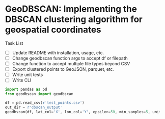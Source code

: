 # GeoDBSCAN: Implementing the DBSCAN clustering algorithm for geospatial coordinates

Task List
- [ ] Update README with installation, usage, etc.
- [ ] Change geodbscan function args to accept df or filepath
- [ ] Change function to accept multiple file types beyond CSV
- [ ] Export clustered points to GeoJSON, parquet, etc. 
- [ ] Write unit tests
- [ ] Write CLI

```python
import pandas as pd
from geodbscan import geodbscan

df = pd.read_csv(r'test_points.csv')
out_dir = r'dbscan_output'
geodbscan(df, lat_col='X', lon_col='Y', epsilon=50, min_samples=5, unit='meters', out_dir=out_dir)

```